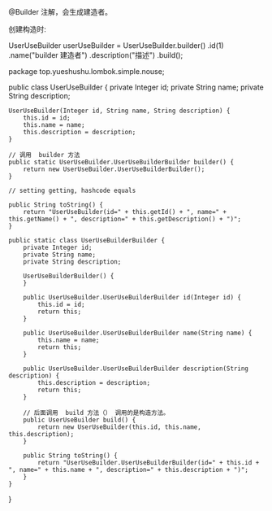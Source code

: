 
@Builder 注解，会生成建造者。

创建构造时:

UserUseBuilder userUseBuilder = UserUseBuilder.builder()
										.id(1)
										.name("builder 建造者")
										.description("描述")
										.build();
										



package top.yueshushu.lombok.simple.nouse;

public class UserUseBuilder {
    private Integer id;
    private String name;
    private String description;

    UserUseBuilder(Integer id, String name, String description) {
        this.id = id;
        this.name = name;
        this.description = description;
    }

    // 调用  builder 方法 
    public static UserUseBuilder.UserUseBuilderBuilder builder() {
        return new UserUseBuilder.UserUseBuilderBuilder();
    }

    // setting getting, hashcode equals 

    public String toString() {
        return "UserUseBuilder(id=" + this.getId() + ", name=" + this.getName() + ", description=" + this.getDescription() + ")";
    }

    public static class UserUseBuilderBuilder {
        private Integer id;
        private String name;
        private String description;

        UserUseBuilderBuilder() {
        }

        public UserUseBuilder.UserUseBuilderBuilder id(Integer id) {
            this.id = id;
            return this;
        }

        public UserUseBuilder.UserUseBuilderBuilder name(String name) {
            this.name = name;
            return this;
        }

        public UserUseBuilder.UserUseBuilderBuilder description(String description) {
            this.description = description;
            return this;
        }

        // 后面调用  build 方法（） 调用的是构造方法。 
        public UserUseBuilder build() {
            return new UserUseBuilder(this.id, this.name, this.description);
        }

        public String toString() {
            return "UserUseBuilder.UserUseBuilderBuilder(id=" + this.id + ", name=" + this.name + ", description=" + this.description + ")";
        }
    }
}